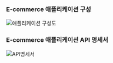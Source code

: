 ### E-commerce 애플리케이션 구성 
![애플리케이션 구성도](https://github.com/user-attachments/assets/8f80cf17-05bc-4bf0-81e4-c6928185c7af)
### E-commerce 애플리케이션 API 명세서 
![API명세서](https://github.com/user-attachments/assets/ab25ddd6-1fd0-430b-a88c-3806cd2ca4d4)
